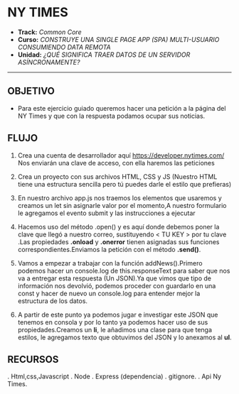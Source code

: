 # NY TIMES

* **Track:** _Common Core_
* **Curso:** _CONSTRUYE UNA SINGLE PAGE APP (SPA) MULTI-USUARIO CONSUMIENDO DATA REMOTA_
* **Unidad:** _¿QUÉ SIGNIFICA TRAER DATOS DE UN SERVIDOR ASÍNCRONAMENTE?_

***

## OBJETIVO

* Para este ejercicio guiado queremos hacer una petición a la página del NY Times y que con la respuesta podamos ocupar sus noticias.

## FLUJO
1. Crea una cuenta de desarrollador aquí https://developer.nytimes.com/ Nos enviarán una clave de acceso, con ella haremos las peticiones

2. Crea un proyecto con sus archivos HTML, CSS y JS (Nuestro HTML tiene una estructura sencilla pero tú puedes darle el estilo que prefieras)

3. En nuestro archivo app.js nos traemos los elementos que usaremos y creamos un let sin asignarle valor por el momento,A nuestro formulario le agregamos el evento submit y las instrucciones a ejecutar

4. Hacemos uso del método .open() y es aquí donde debemos poner la clave que llegó a nuestro correo, sustituyendo < TU KEY > por tu clave .Las propiedades **.onload** y **.onerror** tienen asignadas sus funciones correspondientes.Enviamos la petición con el método **.send()**.

5. Vamos a empezar a trabajar con la función addNews().Primero podemos hacer un console.log de this.responseText para saber que nos va a entregar esta respuesta (Un JSON).Ya que vimos que tipo de información nos devolvió, podemos proceder con guardarlo en una const y hacer de nuevo un console.log para entender mejor la estructura de los datos.

6. A partir de este punto ya podemos jugar e investigar este JSON que tenemos en consola y por lo tanto ya podemos hacer uso de sus propiedades.Creamos un **li**, le añadimos una clase para que tenga estilos, le agregamos texto que obtuvimos del JSON y lo anexamos al **ul**.

## RECURSOS

. Html,css,Javascript
. Node
. Express (dependencia)
. gitignore.
. Api Ny Times.

